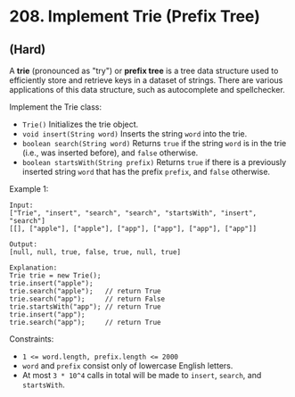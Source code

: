 # 208. Implement Trie (Prefix Tree)
## (Hard)

A **trie** (pronounced as "try") or **prefix tree** is a tree data structure used to efficiently store and retrieve keys in a dataset of strings. There are various applications of this data structure, such as autocomplete and spellchecker.

Implement the Trie class:

- `Trie()` Initializes the trie object.
- `void insert(String word)` Inserts the string `word` into the trie.
- `boolean search(String word)` Returns `true` if the string `word` is in the trie (i.e., was inserted before), and `false` otherwise.
- `boolean startsWith(String prefix)` Returns `true` if there is a previously inserted string `word` that has the prefix `prefix`, and `false` otherwise.
 

Example 1:

```
Input:
["Trie", "insert", "search", "search", "startsWith", "insert", "search"]
[[], ["apple"], ["apple"], ["app"], ["app"], ["app"], ["app"]]

Output:
[null, null, true, false, true, null, true]

Explanation:
Trie trie = new Trie();
trie.insert("apple");
trie.search("apple");   // return True
trie.search("app");     // return False
trie.startsWith("app"); // return True
trie.insert("app");
trie.search("app");     // return True
```

Constraints:

- `1 <= word.length, prefix.length <= 2000`
- `word` and `prefix` consist only of lowercase English letters.
- At most `3 * 10^4` calls in total will be made to `insert`, `search`, and `startsWith`.